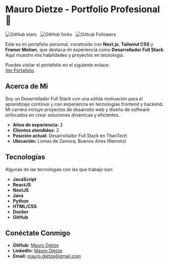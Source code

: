 # Mauro Dietze - Portfolio Profesional 🌟

![GitHub stars](https://img.shields.io/github/stars/MauroDietze/portfolio?style=social)&nbsp;&nbsp;
![GitHub forks](https://img.shields.io/github/forks/MauroDietze/portfolio?style=social)&nbsp;&nbsp;
![Github Followers](https://img.shields.io/github/followers/MauroDietze.svg?style=social&label=Follow)&nbsp;&nbsp;

Este es mi portafolio personal, construido con **Next.js**, **Tailwind CSS** y **Framer Motion**, que destaca mi experiencia como **Desarrollador Full Stack**. Aquí muestro mis habilidades y proyectos en tecnología.

Puedes visitar el portafolio en el siguiente enlace:  
[Ver Portafolio](https://maurodietze.github.io/)

## Acerca de Mí

Soy un Desarrollador Full Stack con una sólida motivación para el aprendizaje continuo y con experiencia en tecnologías frontend y backend. Mi carrera incluye proyectos de desarrollo web y diseño de software enfocados en crear soluciones dinámicas y eficientes.

- **Años de experiencia:** 2  
- **Clientes atendidos:** 2  
- **Posición actual:** Desarrollador Full Stack en TitanTech  
- **Ubicación:** Lomas de Zamora, Buenos Aires (Remoto)

## Tecnologías

Algunas de las tecnologías con las que trabajo son:

- **JavaScript**
- **ReactJS**
- **NextJS**
- **Java**
- **Python**
- **HTML/CSS**
- **Docker**
- **GitHub**

## Conéctate Conmigo

- **GitHub:** [Mauro Dietze](https://github.com/MauroDietze)
- **LinkedIn:** [Mauro Dietze](https://www.linkedin.com/in/mauro-dietze/)
- **Email:** mauro.dietze@gmail.com
